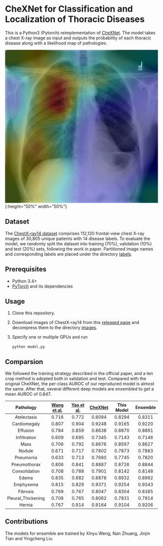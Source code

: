 # CheXNet for Classification and Localization of Thoracic Diseases

This is a Python3 (Pytorch) reimplementation of [CheXNet](https://stanfordmlgroup.github.io/projects/chexnet/). The model takes a chest X-ray image as input and outputs the probability of each thoracic disease along with a likelihood map of pathologies.

![](./visualization/00008473_011-3.png){:height="50%" width="50%"}

## Dataset

The [ChestX-ray14 dataset](http://openaccess.thecvf.com/content_cvpr_2017/papers/Wang_ChestX-ray8_Hospital-Scale_Chest_CVPR_2017_paper.pdf) comprises 112,120 frontal-view chest X-ray images of 30,805 unique patients with 14 disease labels. To evaluate the model, we randomly split the dataset into training (70%), validation (10%) and test (20%) sets, following the work in paper. Partitioned image names and corresponding labels are placed under the directory [labels](./ChestXray-14/labels).

## Prerequisites

- Python 3.4+
- [PyTorch](http://pytorch.org/) and its dependencies

## Usage

1. Clone this repository.

2. Download images of ChestX-ray14 from this [released page](https://nihcc.app.box.com/v/ChestXray-NIHCC) and decompress them to the directory [images](./ChestXray-14/images).

3. Specify one or multiple GPUs and run

   `python model.py`

## Comparsion

We followed the training strategy described in the official paper, and a ten crop method is adopted both in validation and test. Compared with the original CheXNet, the per-class AUROC of our reproduced model is almost the same. After that, several different deep models are ensembled to get a mean AUROC of 0.847. 

|     Pathology      | [Wang et al.](https://arxiv.org/abs/1705.02315) | [Yao et al.](https://arxiv.org/abs/1710.10501) | [CheXNet](https://arxiv.org/abs/1711.05225) | This Model | Ensemble |
| :----------------: | :--------------------------------------: | :--------------------------------------: | :--------------------------------------: | :--------: | :------: |
|    Atelectasis     |                  0.716                   |                  0.772                   |                  0.8094                  |   0.8294   |  0.8311  |
|    Cardiomegaly    |                  0.807                   |                  0.904                   |                  0.9248                  |   0.9165   |  0.9220  |
|      Effusion      |                  0.784                   |                  0.859                   |                  0.8638                  |   0.8870   |  0.8891  |
|    Infiltration    |                  0.609                   |                  0.695                   |                  0.7345                  |   0.7143   |  0.7146  |
|        Mass        |                  0.706                   |                  0.792                   |                  0.8676                  |   0.8597   |  0.8627  |
|       Nodule       |                  0.671                   |                  0.717                   |                  0.7802                  |   0.7873   |  0.7883  |
|     Pneumonia      |                  0.633                   |                  0.713                   |                  0.7680                  |   0.7745   |  0.7820  |
|    Pneumothorax    |                  0.806                   |                  0.841                   |                  0.8887                  |   0.8726   |  0.8844  |
|   Consolidation    |                  0.708                   |                  0.788                   |                  0.7901                  |   0.8142   |  0.8148  |
|       Edema        |                  0.835                   |                  0.882                   |                  0.8878                  |   0.8932   |  0.8992  |
|     Emphysema      |                  0.815                   |                  0.829                   |                  0.9371                  |   0.9254   |  0.9343  |
|      Fibrosis      |                  0.769                   |                  0.767                   |                  0.8047                  |   0.8304   |  0.8385  |
| Pleural_Thickening |                  0.708                   |                  0.765                   |                  0.8062                  |   0.7831   |  0.7914  |
|       Hernia       |                  0.767                   |                  0.914                   |                  0.9164                  |   0.9104   |  0.9206  |

## Contributions

The models for ensemble are trained by Xinyu Weng, Nan Zhuang, Jinjin Tian and Yingcheng Liu.
